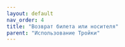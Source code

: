 ```yaml
---
layout: default
nav_order: 4
title: "Возврат билета или носителя"
parent: "Использование Тройки"
---
```


